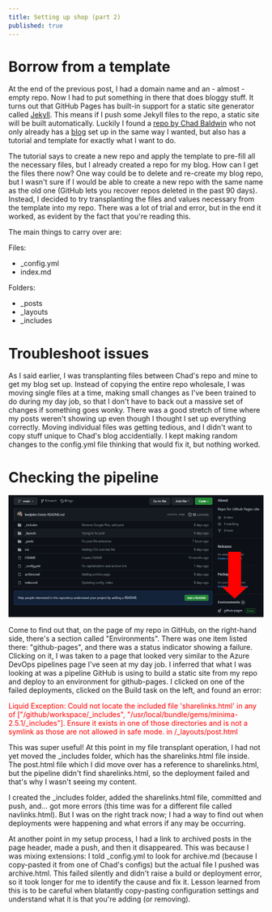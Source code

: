 ```yaml
---
title: Setting up shop (part 2)
published: true
---
```


# Borrow from a template

At the end of the previous post, I had a domain name and an - almost - empty repo.  Now I had to put something in there that does bloggy stuff.  It turns out that GitHub Pages has built-in support for a static site generator called [Jekyll](https://jekyllrb.com/).  This means if I push some Jekyll files to the repo, a static site will be built automatically.  Luckily I found a [repo by Chad Baldwin](https://github.com/chadbaldwin/chadbaldwin.github.io) who not only already has a [blog](https://chadbaldwin.net) set up in the same way I wanted, but also has a tutorial and template for exactly what I want to do.

The tutorial says to create a new repo and apply the template to pre-fill all the necessary files, but I already created a repo for my blog.  How can I get the files there now?  One way could be to delete and re-create my blog repo, but I wasn't sure if I would be able to create a new repo with the same name as the old one (GitHub lets you recover repos deleted in the past 90 days).  Instead, I decided to try transplanting the files and values necessary from the template into my repo.  There was a lot of trial and error, but in the end it worked, as evident by the fact that you're reading this.  

The main things to carry over are:

Files:
- _config.yml
- index.md

Folders:
- _posts
- _layouts
- _includes

# Troubleshoot issues

As I said earlier, I was transplanting files between Chad's repo and mine to get my blog set up.  Instead of copying the entire repo wholesale, I was moving single files at a time, making small changes as I've been trained to do during my day job, so that I don't have to back out a massive set of changes if something goes wonky.  There was a good stretch of time where my posts weren't showing up even though I thought I set up everything correctly.  Moving individual files was getting tedious, and I didn't want to copy stuff unique to Chad's blog accidentially.  I kept making random changes to the config.yml file thinking that would fix it, but nothing worked.

# Checking the pipeline

![github-environments](/img/setting-up-shop-2/github_environments.PNG)  

Come to find out that, on the page of my repo in GitHub, on the right-hand side, there's a section called "Environments".  There was one item listed there: "github-pages", and there was a status indicator showing a failure.  Clicking on it, I was taken to a page that looked very similar to the Azure DevOps pipelines page I've seen at my day job.  I inferred that what I was looking at was a pipeline GitHub is using to build a static site from my repo and deploy to an environment for github-pages.  I clicked on one of the failed deployments, clicked on the Build task on the left, and found an error:
<p style="color:red">
	Liquid Exception: Could not locate the included file 'sharelinks.html' in any of ["/github/workspace/_includes", "/usr/local/bundle/gems/minima-2.5.1/_includes"]. Ensure it exists in one of those directories and is not a symlink as those are not allowed in safe mode. in /_layouts/post.html
</p>
This was super useful!  At this point in my file transplant operation, I had not yet moved the _includes folder, which has the sharelinks.html file inside.  The post.html file which I did move over has a reference to sharelinks.html, but the pipeline didn't find sharelinks.html, so the deployment failed and that's why I wasn't seeing my content.  

I created the _includes folder, added the sharelinks.html file, committed and push, and... got more errors (this time was for a different file called navlinks.html).  But I was on the right track now; I had a way to find out when deployments were happening and what errors if any may be occurring.  

At another point in my setup process, I had a link to archived posts in the page header, made a push, and then it disappeared.  This was because I was mixing extensions: I told _config.yml to look for archive.md (because I copy-pasted it from one of Chad's configs) but the actual file I pushed was archive.html.  This failed silently and didn't raise a build or deployment error, so it took longer for me to identify the cause and fix it.  Lesson learned from this is to be careful when blatantly copy-pasting configuration settings and understand what it is that you're adding (or removing).